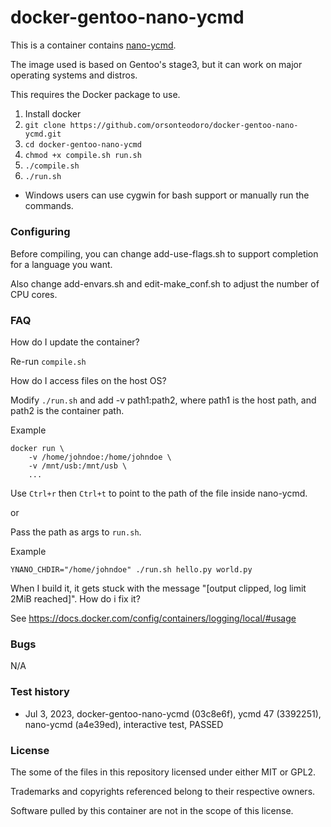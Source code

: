 # docker-gentoo-nano-ycmd

This is a container contains
[nano-ycmd](https://github.com/orsonteodoro/nano-ycmd).

The image used is based on Gentoo's stage3, but it can work on major operating
systems and distros.

This requires the Docker package to use.

1. Install docker
2. `git clone https://github.com/orsonteodoro/docker-gentoo-nano-ycmd.git`
3. `cd docker-gentoo-nano-ycmd`
4. `chmod +x compile.sh run.sh`
5. `./compile.sh`
7. `./run.sh`

* Windows users can use cygwin for bash support or manually run the commands.

##### 

### Configuring

Before compiling, you can change add-use-flags.sh to support completion for a
language you want.

Also change add-envars.sh and edit-make_conf.sh to adjust the number of CPU
cores.

### FAQ

How do I update the container?

Re-run `compile.sh`

How do I access files on the host OS?

Modify `./run.sh` and add -v path1:path2, where path1 is the host path, and
path2 is the container path.

Example

```
docker run \
	-v /home/johndoe:/home/johndoe \
	-v /mnt/usb:/mnt/usb \
	...
```

Use `Ctrl+r` then `Ctrl+t` to point to the path of the file inside nano-ycmd.

or

Pass the path as args to `run.sh`.

Example

```
YNANO_CHDIR="/home/johndoe" ./run.sh hello.py world.py
```

When I build it, it gets stuck with the message
"[output clipped, log limit 2MiB reached]".  How do i fix it?

See https://docs.docker.com/config/containers/logging/local/#usage

### Bugs

N/A

### Test history

* Jul 3, 2023, docker-gentoo-nano-ycmd (03c8e6f), ycmd 47 (3392251), nano-ycmd (a4e39ed),  interactive test, PASSED

### License

The some of the files in this repository licensed under either MIT or GPL2.

Trademarks and copyrights referenced belong to their respective owners.

Software pulled by this container are not in the scope of this license.

